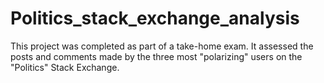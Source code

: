 # Politics_stack_exchange_analysis
This project was completed as part of a take-home exam. It assessed the posts and comments made by the three most "polarizing" users on the "Politics" Stack Exchange. 
